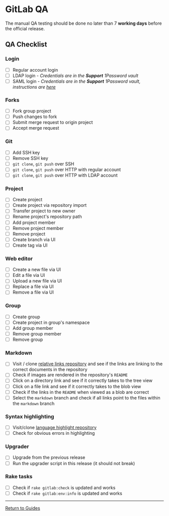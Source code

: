 # GitLab QA

The manual QA testing should be done no later than 7 **working days** before
the official release.

## QA Checklist

### Login

- [ ] Regular account login
- [ ] LDAP login - _Credentials are in the **Support** 1Password vault_
- [ ] SAML login - _Credentials are in the **Support** 1Password vault, instructions are [here](saml-qa-instructions.md)_

### Forks

- [ ] Fork group project
- [ ] Push changes to fork
- [ ] Submit merge request to origin project
- [ ] Accept merge request

### Git

- [ ] Add SSH key
- [ ] Remove SSH key
- [ ] `git clone`, `git push` over SSH
- [ ] `git clone`, `git push` over HTTP with regular account
- [ ] `git clone`, `git push` over HTTP with LDAP account

### Project

- [ ] Create project
- [ ] Create project via repository import
- [ ] Transfer project to new owner
- [ ] Rename project's repository path
- [ ] Add project member
- [ ] Remove project member
- [ ] Remove project
- [ ] Create branch via UI
- [ ] Create tag via UI

### Web editor

- [ ] Create a new file via UI
- [ ] Edit a file via UI
- [ ] Upload a new file via UI
- [ ] Replace a file via UI
- [ ] Remove a file via UI

### Group

- [ ] Create group
- [ ] Create project in group's namespace
- [ ] Add group member
- [ ] Remove group member
- [ ] Remove group

### Markdown

- [ ] Visit / clone [relative links repository] and see if the links are linking
  to the correct documents in the repository
- [ ] Check if images are rendered in the repository's `README`
- [ ] Click on a directory link and see if it correctly takes to the tree view
- [ ] Click on a file link and see if it correctly takes to the blob view
- [ ] Check if the links in the `README` when viewed as a blob are correct
- [ ] Select the `markdown` branch and check if all links point to the files
  within the `markdown` branch

### Syntax highlighting

- [ ] Visit/clone [language highlight repository]
- [ ] Check for obvious errors in highlighting

### Upgrader

- [ ] Upgrade from the previous release
- [ ] Run the upgrader script in this release (it should not break)

### Rake tasks

- [ ] Check if `rake gitlab:check` is updated and works
- [ ] Check if `rake gitlab:env:info` is updated and works

[relative links repository]: https://dev.gitlab.org/samples/relative-links/tree/master
[language highlight repository]: https://dev.gitlab.org/samples/languages-highlight

---

[Return to Guides](../README.md#guides)
